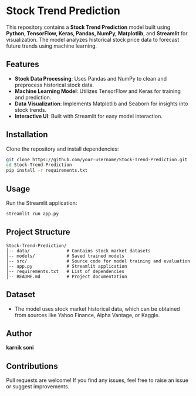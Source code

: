 # Stock Trend Prediction

This repository contains a **Stock Trend Prediction** model built using **Python, TensorFlow, Keras, Pandas, NumPy, Matplotlib**, and **Streamlit** for visualization. The model analyzes historical stock price data to forecast future trends using machine learning.

## Features
- **Stock Data Processing**: Uses Pandas and NumPy to clean and preprocess historical stock data.
- **Machine Learning Model**: Utilizes TensorFlow and Keras for training and prediction.
- **Data Visualization**: Implements Matplotlib and Seaborn for insights into stock trends.
- **Interactive UI**: Built with Streamlit for easy model interaction.

## Installation
Clone the repository and install dependencies:
```bash
git clone https://github.com/your-username/Stock-Trend-Prediction.git
cd Stock-Trend-Prediction
pip install -r requirements.txt
```

## Usage
Run the Streamlit application:
```bash
streamlit run app.py
```

## Project Structure
```
Stock-Trend-Prediction/
│-- data/              # Contains stock market datasets
│-- models/            # Saved trained models
│-- src/               # Source code for model training and evaluation
│-- app.py             # Streamlit application
│-- requirements.txt   # List of dependencies
│-- README.md          # Project documentation
```

## Dataset
- The model uses stock market historical data, which can be obtained from sources like Yahoo Finance, Alpha Vantage, or Kaggle.

## Author
**karnik soni**

## Contributions
Pull requests are welcome! If you find any issues, feel free to raise an issue or suggest improvements.
